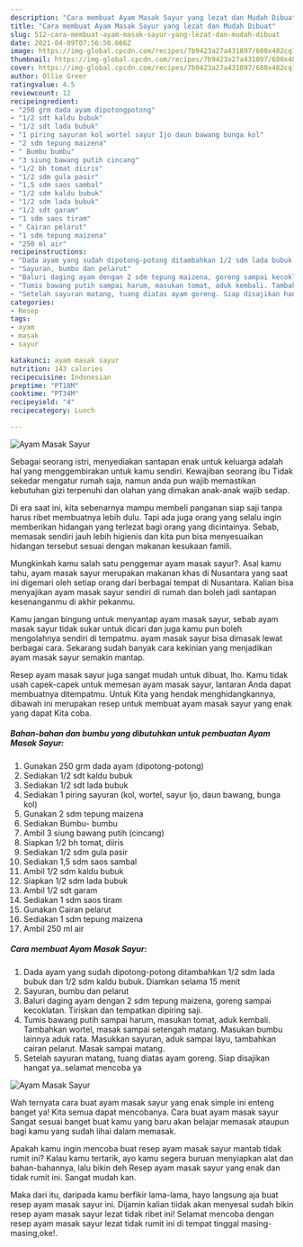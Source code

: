 ```yaml
---
description: "Cara membuat Ayam Masak Sayur yang lezat dan Mudah Dibuat"
title: "Cara membuat Ayam Masak Sayur yang lezat dan Mudah Dibuat"
slug: 512-cara-membuat-ayam-masak-sayur-yang-lezat-dan-mudah-dibuat
date: 2021-04-09T07:56:50.666Z
image: https://img-global.cpcdn.com/recipes/7b9423a27a431897/680x482cq70/ayam-masak-sayur-foto-resep-utama.jpg
thumbnail: https://img-global.cpcdn.com/recipes/7b9423a27a431897/680x482cq70/ayam-masak-sayur-foto-resep-utama.jpg
cover: https://img-global.cpcdn.com/recipes/7b9423a27a431897/680x482cq70/ayam-masak-sayur-foto-resep-utama.jpg
author: Ollie Greer
ratingvalue: 4.5
reviewcount: 12
recipeingredient:
- "250 grm dada ayam dipotongpotong"
- "1/2 sdt kaldu bubuk"
- "1/2 sdt lada bubuk"
- "1 piring sayuran kol wortel sayur Ijo daun bawang bunga kol"
- "2 sdm tepung maizena"
- " Bumbu bumbu"
- "3 siung bawang putih cincang"
- "1/2 bh tomat diiris"
- "1/2 sdm gula pasir"
- "1,5 sdm saos sambal"
- "1/2 sdm kaldu bubuk"
- "1/2 sdm lada bubuk"
- "1/2 sdt garam"
- "1 sdm saos tiram"
- " Cairan pelarut"
- "1 sdm tepung maizena"
- "250 ml air"
recipeinstructions:
- "Dada ayam yang sudah dipotong-potong ditambahkan 1/2 sdm lada bubuk dan 1/2 sdm kaldu bubuk. Diamkan selama 15 menit"
- "Sayuran, bumbu dan pelarut"
- "Baluri daging ayam dengan 2 sdm tepung maizena, goreng sampai kecoklatan. Tiriskan dan tempatkan dipiring saji."
- "Tumis bawang putih sampai harum, masukan tomat, aduk kembali. Tambahkan wortel, masak sampai setengah matang. Masukan bumbu lainnya aduk rata. Masukkan sayuran, aduk sampai layu, tambahkan cairan pelarut. Masak sampai matang."
- "Setelah sayuran matang, tuang diatas ayam goreng. Siap disajikan hangat ya..selamat mencoba ya"
categories:
- Resep
tags:
- ayam
- masak
- sayur

katakunci: ayam masak sayur 
nutrition: 143 calories
recipecuisine: Indonesian
preptime: "PT18M"
cooktime: "PT34M"
recipeyield: "4"
recipecategory: Lunch

---
```



![Ayam Masak Sayur](https://img-global.cpcdn.com/recipes/7b9423a27a431897/680x482cq70/ayam-masak-sayur-foto-resep-utama.jpg)

Sebagai seorang istri, menyediakan santapan enak untuk keluarga adalah hal yang menggembirakan untuk kamu sendiri. Kewajiban seorang ibu Tidak sekedar mengatur rumah saja, namun anda pun wajib memastikan kebutuhan gizi terpenuhi dan olahan yang dimakan anak-anak wajib sedap.

Di era  saat ini, kita sebenarnya mampu membeli panganan siap saji tanpa harus ribet membuatnya lebih dulu. Tapi ada juga orang yang selalu ingin memberikan hidangan yang terlezat bagi orang yang dicintainya. Sebab, memasak sendiri jauh lebih higienis dan kita pun bisa menyesuaikan hidangan tersebut sesuai dengan makanan kesukaan famili. 



Mungkinkah kamu salah satu penggemar ayam masak sayur?. Asal kamu tahu, ayam masak sayur merupakan makanan khas di Nusantara yang saat ini digemari oleh setiap orang dari berbagai tempat di Nusantara. Kalian bisa menyajikan ayam masak sayur sendiri di rumah dan boleh jadi santapan kesenanganmu di akhir pekanmu.

Kamu jangan bingung untuk menyantap ayam masak sayur, sebab ayam masak sayur tidak sukar untuk dicari dan juga kamu pun boleh mengolahnya sendiri di tempatmu. ayam masak sayur bisa dimasak lewat berbagai cara. Sekarang sudah banyak cara kekinian yang menjadikan ayam masak sayur semakin mantap.

Resep ayam masak sayur juga sangat mudah untuk dibuat, lho. Kamu tidak usah capek-capek untuk memesan ayam masak sayur, lantaran Anda dapat membuatnya ditempatmu. Untuk Kita yang hendak menghidangkannya, dibawah ini merupakan resep untuk membuat ayam masak sayur yang enak yang dapat Kita coba.

<!--inarticleads1-->

##### Bahan-bahan dan bumbu yang dibutuhkan untuk pembuatan Ayam Masak Sayur:

1. Gunakan 250 grm dada ayam (dipotong-potong)
1. Sediakan 1/2 sdt kaldu bubuk
1. Sediakan 1/2 sdt lada bubuk
1. Sediakan 1 piring sayuran (kol, wortel, sayur Ijo, daun bawang, bunga kol)
1. Gunakan 2 sdm tepung maizena
1. Sediakan  Bumbu- bumbu
1. Ambil 3 siung bawang putih (cincang)
1. Siapkan 1/2 bh tomat, diiris
1. Sediakan 1/2 sdm gula pasir
1. Sediakan 1,5 sdm saos sambal
1. Ambil 1/2 sdm kaldu bubuk
1. Siapkan 1/2 sdm lada bubuk
1. Ambil 1/2 sdt garam
1. Sediakan 1 sdm saos tiram
1. Gunakan  Cairan pelarut
1. Sediakan 1 sdm tepung maizena
1. Ambil 250 ml air




<!--inarticleads2-->

##### Cara membuat Ayam Masak Sayur:

1. Dada ayam yang sudah dipotong-potong ditambahkan 1/2 sdm lada bubuk dan 1/2 sdm kaldu bubuk. Diamkan selama 15 menit
1. Sayuran, bumbu dan pelarut
1. Baluri daging ayam dengan 2 sdm tepung maizena, goreng sampai kecoklatan. Tiriskan dan tempatkan dipiring saji.
1. Tumis bawang putih sampai harum, masukan tomat, aduk kembali. Tambahkan wortel, masak sampai setengah matang. Masukan bumbu lainnya aduk rata. Masukkan sayuran, aduk sampai layu, tambahkan cairan pelarut. Masak sampai matang.
1. Setelah sayuran matang, tuang diatas ayam goreng. Siap disajikan hangat ya..selamat mencoba ya
<img src="//assets-global.cpcdn.com/assets/icons/button_play-2c75c40dde080a61004c1f40b05d8f140eaff45d7e9e6481dc71c63d2e7c4909.png" alt="Ayam Masak Sayur">



Wah ternyata cara buat ayam masak sayur yang enak simple ini enteng banget ya! Kita semua dapat mencobanya. Cara buat ayam masak sayur Sangat sesuai banget buat kamu yang baru akan belajar memasak ataupun bagi kamu yang sudah lihai dalam memasak.

Apakah kamu ingin mencoba buat resep ayam masak sayur mantab tidak rumit ini? Kalau kamu tertarik, ayo kamu segera buruan menyiapkan alat dan bahan-bahannya, lalu bikin deh Resep ayam masak sayur yang enak dan tidak rumit ini. Sangat mudah kan. 

Maka dari itu, daripada kamu berfikir lama-lama, hayo langsung aja buat resep ayam masak sayur ini. Dijamin kalian tiidak akan menyesal sudah bikin resep ayam masak sayur lezat tidak ribet ini! Selamat mencoba dengan resep ayam masak sayur lezat tidak rumit ini di tempat tinggal masing-masing,oke!.

